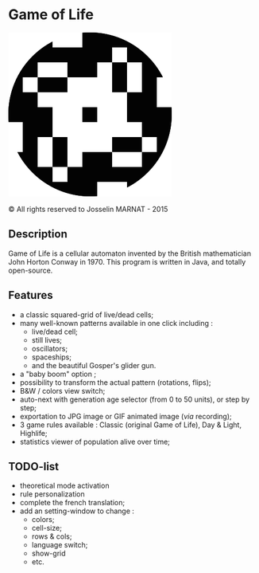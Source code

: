 # Game of Life
![logo](src/gameoflife/res/logo.png)

© All rights reserved to Josselin MARNAT - 2015

## Description
Game of Life is a cellular automaton invented by the British mathematician John Horton Conway in 1970.
This program is written in Java, and totally open-source.

## Features
* a classic squared-grid of live/dead cells;
* many well-known patterns available in one click including :
	* live/dead cell;
	* still lives;
	* oscillators;
	* spaceships;
	* and the beautiful Gosper's glider gun.
* a "baby boom" option ;
* possibility to transform the actual pattern (rotations, flips);
* B&W / colors view switch;
* auto-next with generation age selector (from 0 to 50 units), or step by step;
* exportation to JPG image or GIF animated image (*via* recording);
* 3 game rules available : Classic (original Game of Life), Day & Light, Highlife;
* statistics viewer of population alive over time;

## TODO-list
* theoretical mode activation
* rule personalization
* complete the french translation;
* add an setting-window to change :
	* colors;
	* cell-size;
	* rows & cols;
	* language switch;
	* show-grid
	* etc.

